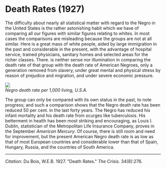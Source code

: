 <!--
title:   Death Rates
author:  Du Bois, W.E.B.
journal: The Crisis
year:    1927
volume:  34
issue:   8
pages:   276
-->
# Death Rates (1927)

The difficulty about nearly all statistical matter with regard to the Negro in the United States is the rather astonishing habit which we have of comparing all our figures with similar figures relating to whites. In most cases the comparisons are misleading because the groups are not at all similar. Here is a great mass of white people, aided by large immigration in the past and considerable in the present, with the advantage of hospital service, trained physicians, sanitary homes and selected areas for the richer classes. There. is neither sense nor illumination in comparing the death rate of that group with the death rate of American Negroes, only a generation removed from slavery, under great mental and physical stress by reason of prejudice and migration, and under severe economic pressure.

![](../../../Images/negro_death_rates.png)    
*Negro death rate per 1,000 living, U.S.A.*

The group can only be compared with its own status in the past, to note progress; and such a comparison shows that the Negro death rate has been reduced 50 per cent. in the last forty years. The Negro has reduced his infant mortality and his death rate from scurges like tuberculosis. His betterment in health has been most striking and encouraging, as Louis I. Dublin, statistician of the Metropolitan Life Insurance Company, proves in the September *American Mercury*. Of course, there is still room and need for improvement, but the present American Negro death rate is as low as that of most European countries and considerable lower than that of Spain, Hungary, Russia, and the countries of South America.

_________________
*Citation:* Du Bois, W.E.B. 1927. "Death Rates." *The Crisis*. 34(8):276.